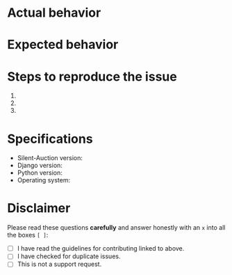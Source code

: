 # Actual behavior


# Expected behavior


# Steps to reproduce the issue

  1.
  2.
  3.

# Specifications

 - Silent-Auction version:
 - Django version:
 - Python version:
 - Operating system:

# Disclaimer

Please read these questions **carefully** and answer honestly with an `x`
into all the boxes `[ ]`:

 - [ ] I have read the guidelines for contributing linked to above.
 - [ ] I have checked for duplicate issues.
 - [ ] This is not a support request.
